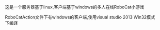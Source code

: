 这是一个服务器基于linux,客户端基于windows的多人在线RoboCat小游戏

RoboCatAction文件下有windows的客户端,使用visual studio 2013 Win32模式下编译
